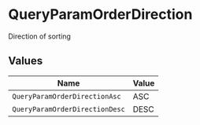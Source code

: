 # QueryParamOrderDirection

Direction of sorting


## Values

| Name                           | Value                          |
| ------------------------------ | ------------------------------ |
| `QueryParamOrderDirectionAsc`  | ASC                            |
| `QueryParamOrderDirectionDesc` | DESC                           |